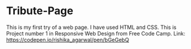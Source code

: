 # Tribute-Page
This is my first try of a web page.
I have used HTML and CSS. This is Project number 1 in Responsive Web Design from Free Code Camp.
Link: https://codepen.io/rishika_agarwal/pen/bGeGebQ
